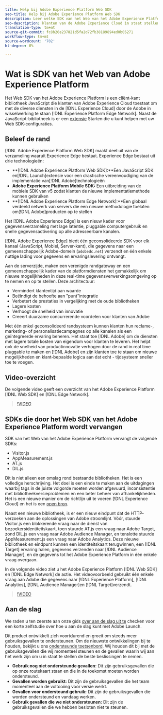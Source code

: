 ```yaml
---
title: Help bij Adobe Experience Platform Web SDK
seo-title: Help bij Adobe Experience Platform Web SDK
description: Leer welke SDK van het Web van het Adobe Experience Platform is en hoe het kan worden gebruikt.
seo-description: klanten van de Adobe Experience Cloud in staat stellen te communiceren met de verschillende diensten in de Experience Cloud.
translation-type: tm+mt
source-git-commit: fc8b26e237821d5fa2d72fb38189894ed0b05271
workflow-type: tm+mt
source-wordcount: '702'
ht-degree: 0%

---
```



# Wat is SDK van het Web van Adobe Experience Platform

Het Web SDK van het Adobe Experience Platform is een cliënt-kant bibliotheek JavaScript die klanten van Adobe Experience Cloud toestaat om met de diverse diensten in de [!DNL Experience Cloud] door de Adobe in wisselwerking te staan [!DNL Experience Platform Edge Network]. Naast de JavaScript-bibliotheek is er een [extensie](https://docs.adobe.com/content/help/en/launch/using/extensions-ref/adobe-extension/aep-extension/overview.html) Starten die u kunt helpen met uw Web SDK-configuraties.

## Beleef de rand

[!DNL Adobe Experience Platform Web SDK] maakt deel uit van de verzameling waaruit Experience Edge bestaat. Experience Edge bestaat uit drie technologieën:

* **[!DNL Adobe Experience Platform Web SDK]:**Een JavaScript SDK en[!DNL Launch]extensie voor een drastische vereenvoudiging van de implementatie van[!DNL Adobe]technologieën
* **Adobe Experience Platform Mobile SDK:** Een uitbreiding van de mobiele SDK van v5 zodat klanten de nieuwe implementatiemethode kunnen gebruiken
* **[!DNL Adobe Experience Platform Edge Network]:**Een globaal verdeeld netwerk van servers die een nieuwe methodologie toelaten om[!DNL Adobe]producten op te stellen

Het [!DNL Adobe Experience Edge] is een nieuw kader voor gegevensverzameling met lage latentie, pluggable computergebruik en snelle gegevensactivering op alle adresseerbare kanalen.

[!DNL Adobe Experience Edge] biedt één geconsolideerde SDK voor elk kanaal (JavaScript, Mobiel, Server-kant), die gegevens naar een gemeenschappelijk Adobe-domein (`adobedc.net`) verzendt en één enkele nuttige lading voor gegevens en ervaringslevering ontvangt.

Aan de serverzijde, maken een verenigde randgateway en een gemeenschappelijk kader van de platformdiensten het gemakkelijk om nieuwe mogelijkheden in deze real-time gegevensverwerkingsomgeving op te nemen en op te stellen.  Deze architectuur:

* Vermindert klantentijd aan waarde
* Beëindigt de behoefte aan &quot;punt&quot;integratie
* Verbetert de prestaties in vergelijking met de oude bibliotheken
* Lagere kosten
* Verhoogt de snelheid van innovatie
* Creeert duurzame concurrerende voordelen voor klanten van Adobe

Met één enkel geconsolideerd randsysteem kunnen klanten hun reclame-, marketing- of personalisatiecampagnes op alle kanalen als een geïntegreerde ervaring beheren.  Het staat toe [!DNL Adobe] om de diensten met lagere totale kosten van eigendom voor klanten te leveren.  Het helpt ook de snelheid van productinnovatie verhogen door de rand in real time pluggable te maken en [!DNL Adobe] en zijn klanten toe te staan om nieuwe mogelijkheden en klant-bepaalde logica aan dat echt - tijdsysteem sneller toe te voegen.

## Video-overzicht

De volgende video geeft een overzicht van het Adobe Experience Platform [!DNL Web SDK] en [!DNL Edge Network].

>[!VIDEO](https://video.tv.adobe.com/v/34141?quality=12&learn=on)

## SDKs die door het Web SDK van het Adobe Experience Platform wordt vervangen

SDK van het Web van het Adobe Experience Platform vervangt de volgende SDKs:

* Visitor.js
* AppMeasurement.js
* AT.js
* DIL.js

Dit is niet alleen een omslag rond bestaande bibliotheken. Het is een volledige herschrijving. Het doel is een einde te maken aan de uitdagingen waarbij tags in de juiste volgorde moeten worden afgevuurd, inconsistentie met bibliotheekversieproblemen en een beter beheer van afhankelijkheden. Het is een nieuwe manier om de richtlijn uit te voeren [!DNL Experience Cloud] en het is een [open bron](https://github.com/adobe/alloy).

Naast een nieuwe bibliotheek, is er een nieuw eindpunt dat de HTTP- verzoeken aan de oplossingen van Adobe stroomlijnt. Vóór, stuurde Visitor.js een blokkerende vraag naar de dienst van bezoekersidentiteitskaart, toen stuurde AT.js een vraag naar Adobe Target, zond DIL.js een vraag naar Adobe Audience Manager, en tenslotte stuurde AppMeasurement.js een vraag naar Adobe Analytics. Deze nieuwe bibliotheek en eindpunt kunnen een identiteitskaart terugwinnen, een [!DNL Target] ervaring halen, gegevens verzenden naar [!DNL Audience Manager], en de gegevens tot het Adobe Experience Platform in één enkele vraag overgaan.

In de volgende video ziet u het Adobe Experience Platform [!DNL Web SDK] en [!DNL Edge Network] de actie. Het videovoorbeeld gebruikt één enkele vraag aan Adobe die gegevens naar [!DNL Experience Platform], [!DNL Analytics], [!DNL Audience Manager]en [!DNL Target]verzendt.

>[!VIDEO](https://video.tv.adobe.com/v/34148?quality=12&learn=on)

## Aan de slag

We raden u ten zeerste aan onze gids [over aan de slag uit te](getting-started/quick-start-with-launch.md) checken voor een korte zelfstudie over hoe u aan de slag kunt met Adobe Launch.

Dit product ontwikkelt zich voortdurend en groeit om steeds meer gebruiksgevallen te ondersteunen. Om de nieuwste ontwikkelingen bij te houden, bekijkt u ons [ondersteunde toetsenbord](https://github.com/adobe/alloy/projects/5). Wij houden dit bij met de gebruiksgevallen die wij momenteel steunen en de gevallen waarin wij aan het werk zijn om u in staat te stellen de beste beslissingen te nemen.

* **Gebruik nog niet ondersteunde gevallen:** Dit zijn gebruiksgevallen die op onze routekaart staan en die in de toekomst moeten worden ondersteund.
* **Gevallen worden gebruikt:** Dit zijn de gebruiksgevallen die het team momenteel aan de voltooiing voor versie werkt.
* **Gevallen voor ondersteund gebruik:** Dit zijn de gebruiksgevallen die worden ondersteund en vandaag werken.
* **Gebruik gevallen die we niet ondersteunen:** Dit zijn de gebruiksgevallen die we hebben besloten niet te steunen.
